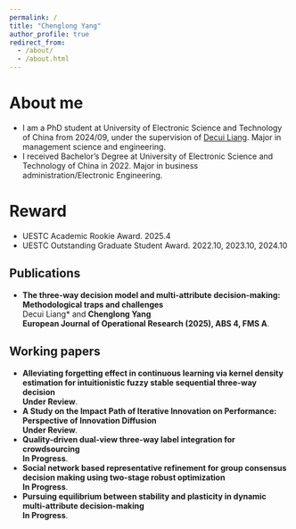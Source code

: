 ```yaml
---
permalink: /
title: "Chenglong Yang"
author_profile: true
redirect_from: 
  - /about/
  - /about.html
---
```


About me
======
- I am a PhD student at University of Electronic Science and Technology of China from 2024/09, under the supervision of [Decui Liang](). Major in management science and engineering.
- I received Bachelor’s Degree at University of Electronic Science and Technology of China in 2022. Major in business administration/Electronic Engineering.

Reward
======
- UESTC Academic Rookie Award. 2025.4
- UESTC Outstanding Graduate Student Award. 2022.10, 2023.10, 2024.10

Publications
------
- **The three-way decision model and multi-attribute decision-making: Methodological traps and challenges**<br>
  Decui Liang* and **Chenglong Yang**<br>
  **European Journal of Operational Research (2025), ABS 4, FMS A**.

Working papers
------
  - **Alleviating forgetting effect in continuous learning via kernel density estimation for intuitionistic fuzzy stable sequential three-way decision**<br>
  **Under Review**.
  - **A Study on the Impact Path of Iterative Innovation on Performance: Perspective of Innovation Diffusion** <br>
  **Under Review**.
  - **Quality-driven dual-view three-way label integration for crowdsourcing**<br>
  **In Progress**.
  - **Social network based representative refinement for group consensus decision making using two-stage robust optimization**<br>
  **In Progress**.
  - **Pursuing equilibrium between stability and plasticity in dynamic multi-attribute decision-making**<br>
  **In Progress**.
